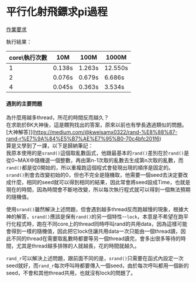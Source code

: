 平行化射飛鏢求pi過程
===

[作業要求](https://people.cs.nctu.edu.tw/~ypyou/courses/PP-f19/assignments/HW1.pdf)

執行結果：  

| core\執行次數|    10M    |   100M   |   1000M   |  
|  --------   | --------  | -------- | -------- | 
| 1           | 0.138s    | 1.263s   |   12.550s  | 
| 2           | 0.076s    | 0.679s   |   6.686s   | 
| 4           | 0.045s    | 0.363s   |   3.534s   | 


#### 遇到的主要問題

為什麼用越多thread，所花的時間反而越久？  
在求助於BK大神後，這是餵狗找出的答案，原來以前也有學長遇過類似的問題。  
[大神解答]](https://medium.com/@kweisamx0322/rand-%E8%88%87-rand-r%E7%9A%84%E5%B7%AE%E7%95%B0-70c4bfc201f6)  
算是又學到了一課，以下是歸納筆記：  
我原本使用的是`srand()`這個取亂數函式，他跟最基本的`rand()`差別在於`rand()`是從0~MAX中隨機選一個整數，再由第n-1次取的亂數去生成第n次取的亂數，而`rand()`都是從0開始的，所以重複跑這個程式會發現出現的順序是固定的。`srand()`則會去改變初始的0，但也不完全是隨機取，他需要一個seed去決定要改成什麼，相同的seed就可以得到相同的結果，因此常會將seed設成Time，也就是現在的時間，因為時間會不斷地改變，所以每次執行程式就可以得到一個無法預期的隨機值。  

使用`srand()`雖然解決上述問題，但會遇到越多thread反而跑越慢的現象，根據大神的解答，`srand()`應該是保有`rand()`的另一個特性--`lock`，本意是不希望在跑平行化程式時，跑在不同core上的thread同時呼叫rand的共用data，因為這樣可能會得到一樣的隨機值，因此把它lock住讓共用data一次只能由一個thread讀，因此不同的thread在需要取亂數時都要等另一個thread讀完，會多出很多等待的時間，尤其是thread越多排隊的人就越長，花的時間就越久。  

`rand_r`可以解決上述問題，跟前面不同的是，`srand()`只需要在函式內設定一次seed就好，而`rand_r`每次呼叫時都要傳入一個seed，由於每次呼叫都用一個新的seed，不會和其他thread共用，也就沒有lock的問題了。  